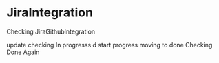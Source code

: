 # JiraIntegration
Checking JiraGithubIntegration

update
checking In progresss
d
start progress
moving to done
Checking Done Again
